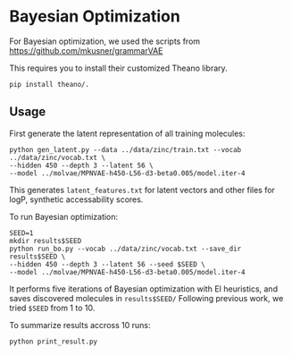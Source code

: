 # Bayesian Optimization

For Bayesian optimization, we used the scripts from https://github.com/mkusner/grammarVAE

This requires you to install their customized Theano library. 
```
pip install theano/.
```

## Usage
First generate the latent representation of all training molecules:
```
python gen_latent.py --data ../data/zinc/train.txt --vocab ../data/zinc/vocab.txt \
--hidden 450 --depth 3 --latent 56 \
--model ../molvae/MPNVAE-h450-L56-d3-beta0.005/model.iter-4
```
This generates `latent_features.txt` for latent vectors and other files for logP, synthetic accessability scores.

To run Bayesian optimization:
```
SEED=1
mkdir results$SEED
python run_bo.py --vocab ../data/zinc/vocab.txt --save_dir results$SEED \
--hidden 450 --depth 3 --latent 56 --seed $SEED \
--model ../molvae/MPNVAE-h450-L56-d3-beta0.005/model.iter-4
```
It performs five iterations of Bayesian optimization with EI heuristics, and saves discovered molecules in `results$SEED/` 
Following previous work, we tried `$SEED` from 1 to 10.

To summarize results accross 10 runs:
```
python print_result.py
```
